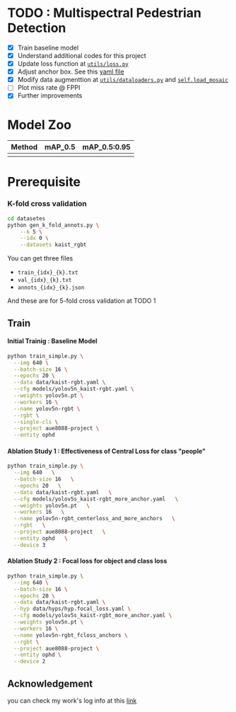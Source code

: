 
# TODO : Multispectral Pedestrian Detection
- [x] Train baseline model
- [x] Understand additional codes for this project
- [x] Update loss function at [`utils/loss.py`](https://github.com/MsDobby/AUE8088-PA2/blob/project/utils/loss.py#L168)
- [x] Adjust anchor box. See this [yaml file](https://github.com/MsDobby/AUE8088-PA2/blob/project/models/yolov5s_kaist-rgbt_more_anchor.yaml#L7)
- [x] Modify data augmenttion at [`utils/dataloaders.py`](https://github.com/MsDobby/AUE8088-PA2/blob/project/utils/dataloaders.py#L1219) and [`self.load_mosaic`](https://github.com/MsDobby/AUE8088-PA2/blob/project/utils/dataloaders.py#L909)
- [ ] Plot miss rate @ FPPI
- [x] Further improvements 

# Model Zoo
|Method|mAP_0.5|mAP_0.5:0.95|
|------|---|---|
|||

# Prerequisite
### K-fold cross validation
```bash
cd datasetes
python gen_k_fold_annots.py \
    --k 5 \
    --idx 0 \
    --datasets kaist_rgbt
```

You can get three files 
- `train_{idx}_{k}.txt`
- `val_{idx}_{k}.txt`
- `annots_{idx}_{k}.json`

And these are for 5-fold cross validation at TODO 1 

## Train
#### Initial Trainig : Baseline Model

```bash
python train_simple.py \
  --img 640 \
  --batch-size 16 \
  --epochs 20 \
  --data data/kaist-rgbt.yaml \
  --cfg models/yolov5n_kaist-rgbt.yaml \
  --weights yolov5n.pt \
  --workers 16 \
  --name yolov5n-rgbt \
  --rgbt \
  --single-cls \
  --project aue8088-project \
  --entity ophd
```

#### Ablation Study 1 : Effectiveness of Central Loss for class "people"
```bash
python train_simple.py \
  --img 640   \
  --batch-size 16   \
  --epochs 20   \
  --data data/kaist-rgbt.yaml   \
  --cfg models/yolov5s_kaist-rgbt_more_anchor.yaml   \
  --weights yolov5n.pt   \
  --workers 16   \
  --name yolov5n-rgbt_centerloss_and_more_anchors   \
  --rgbt   \
  --project aue8088-project   \
  --entity ophd   \
  --device 3
```

#### Ablation Study 2 : Focal loss for object and class loss
```bash
python train_simple.py \
  --img 640 \
  --batch-size 16 \
  --epochs 20 \
  --data data/kaist-rgbt.yaml \
  --hyp data/hyps/hyp.focal_loss.yaml \
  --cfg models/yolov5s_kaist-rgbt_more_anchor.yaml \
  --weights yolov5n.pt \
  --workers 16 \
  --name yolov5n-rgbt_fcloss_anchors \
  --rgbt \
  --project aue8088-project \
  --entity ophd \
  --device 2
```

## Acknowledgement
you can check my work's log info at this [link](https://wandb.ai/ophd/aue8088-project?nw=nwuserophd) 
